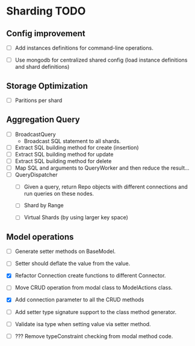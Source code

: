 # Sharding TODO


## Config improvement

- [ ] Add instances definitions for command-line operations.
- [ ] Use mongodb for centralized shared config (load instance definitions and shard definitions)


## Storage Optimization

- [ ] Paritions per shard

## Aggregation Query

- [ ] BroadcastQuery
    - Broadcast SQL statement to all shards.
- [ ] Extract SQL building method for create (insertion)
- [ ] Extract SQL building method for update
- [ ] Extract SQL building method for delete
- [ ] Map SQL and arguments to QueryWorker and then reduce the result...
- [ ] QueryDispatcher
    - [ ] Given a query, return Repo objects with different connections and
            run queries on these nodes.

    - [ ] Shard by Range
    - [ ] Virtual Shards (by using larger key space)


## Model operations

- [ ] Generate setter methods on BaseModel.
- [ ] Setter should deflate the value from the value.
- [x] Refactor Connection create functions to different Connector.



- [ ] Move CRUD operation from modal class to ModelActions class.
- [x] Add connection parameter to all the CRUD methods
- [ ] Add setter type signature support to the class method generator.
- [ ] Validate isa type when setting value via setter method.
- [ ] ??? Remove typeConstraint checking from modal method code.
